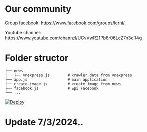 # Our community
Group facebook: https://www.facebook.com/groups/lerni/

Youtube channel: https://www.youtube.com/channel/UCvVwR21Pb8r06LcZ7n3eR4g
# Folder structor
```
├── news                    
│   ├── vnexpress.js        # crawler data from vnexpress
├── app.js                  # main application
├── create-image.js         # create image from news
├── facebook.js             # Api Facebook
└── ...
```
[![Deploy](https://www.herokucdn.com/deploy/button.svg)](https://heroku.com/deploy?template=https://github.com/namttdh/lerni-fb-bot-news)
# Update 7/3/2024..
